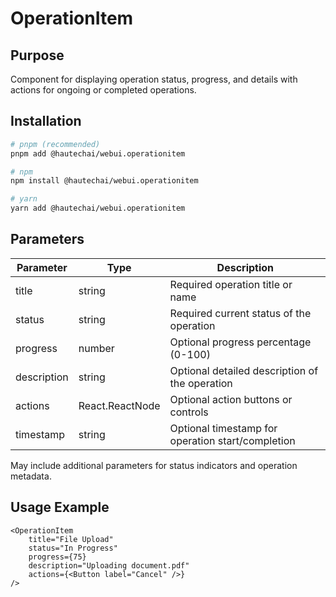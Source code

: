 # OperationItem

## Purpose

Component for displaying operation status, progress, and details with actions for ongoing or completed operations.

## Installation

```bash
# pnpm (recommended)
pnpm add @hautechai/webui.operationitem

# npm
npm install @hautechai/webui.operationitem

# yarn
yarn add @hautechai/webui.operationitem
```

## Parameters

| Parameter   | Type            | Description                                       |
| ----------- | --------------- | ------------------------------------------------- |
| title       | string          | Required operation title or name                  |
| status      | string          | Required current status of the operation          |
| progress    | number          | Optional progress percentage (0-100)              |
| description | string          | Optional detailed description of the operation    |
| actions     | React.ReactNode | Optional action buttons or controls               |
| timestamp   | string          | Optional timestamp for operation start/completion |

May include additional parameters for status indicators and operation metadata.

## Usage Example

```tsx
<OperationItem
    title="File Upload"
    status="In Progress"
    progress={75}
    description="Uploading document.pdf"
    actions={<Button label="Cancel" />}
/>
```
